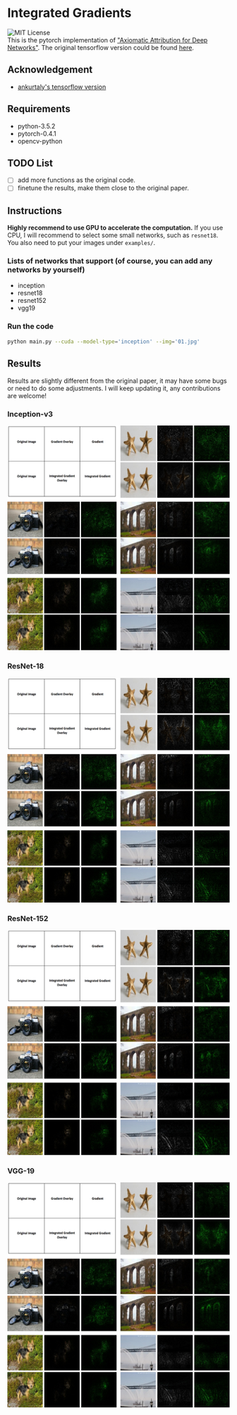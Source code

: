 # Integrated Gradients
![MIT License](https://img.shields.io/badge/license-MIT-blue.svg)  
This is the pytorch implementation of ["Axiomatic Attribution for Deep Networks"](https://arxiv.org/pdf/1703.01365.pdf). The original tensorflow version could be found [here](https://github.com/ankurtaly/Integrated-Gradients).
## Acknowledgement
- [ankurtaly's tensorflow version](https://github.com/ankurtaly/Integrated-Gradients)
## Requirements
- python-3.5.2
- pytorch-0.4.1
- opencv-python
## TODO List
- [ ] add more functions as the original code.
- [ ] finetune the results, make them close to the original paper.
## Instructions
**Highly recommend to use GPU to accelerate the computation.** If you use CPU, I will recommend to select some small networks, such as `resnet18`. You also need to put your images under `examples/`.
### Lists of networks that support (of course, you can add any networks by yourself)
- inception
- resnet18
- resnet152
- vgg19
### Run the code
```bash
python main.py --cuda --model-type='inception' --img='01.jpg'

```
## Results
Results are slightly different from the original paper, it may have some bugs or need to do some adjustments. I will keep updating it, any contributions are welcome!
### Inception-v3
![inception](figures/inception.png)
### ResNet-18
![resnet18](figures/resnet18.png)
### ResNet-152
![resnet152](figures/resnet152.png)
### VGG-19
![vgg19](figures/vgg19.png)
